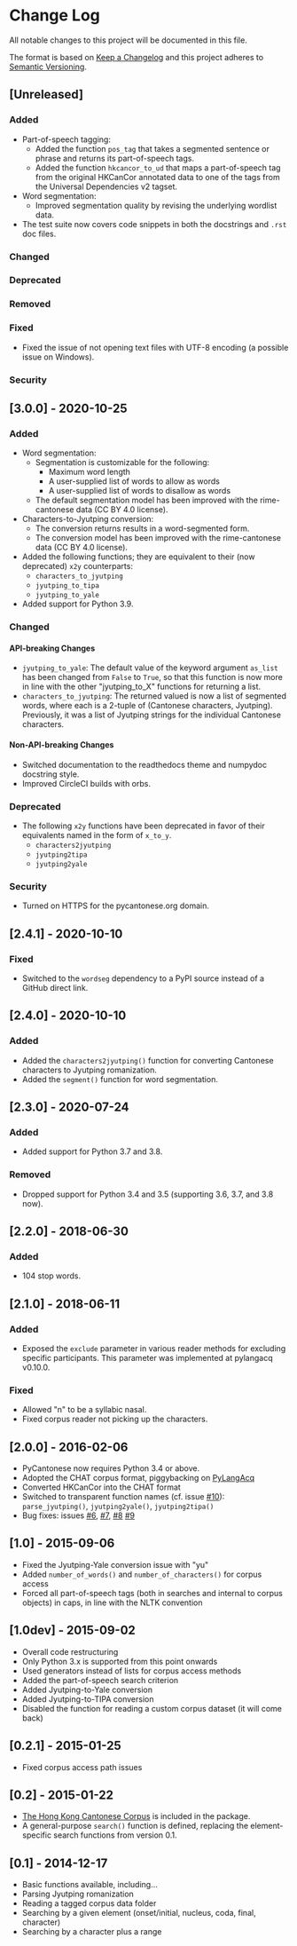 # Change Log
All notable changes to this project will be documented in this file.

The format is based on [Keep a Changelog](https://keepachangelog.com/en/1.0.0/)
and this project adheres to [Semantic Versioning](https://semver.org/).

## [Unreleased]

### Added
* Part-of-speech tagging:
   - Added the function `pos_tag` that takes a segmented sentence or phrase
     and returns its part-of-speech tags.
   - Added the function `hkcancor_to_ud` that maps a part-of-speech tag
     from the original HKCanCor annotated data to one of the tags from the
     Universal Dependencies v2 tagset.
* Word segmentation:
   - Improved segmentation quality by revising the underlying wordlist data.
* The test suite now covers code snippets in both the docstrings and `.rst` doc files.

### Changed
### Deprecated
### Removed
### Fixed
* Fixed the issue of not opening text files with UTF-8 encoding
  (a possible issue on Windows).

### Security

## [3.0.0] - 2020-10-25

### Added
* Word segmentation:
   - Segmentation is customizable for the following:
      * Maximum word length
      * A user-supplied list of words to allow as words
      * A user-supplied list of words to disallow as words
   - The default segmentation model has been improved with the rime-cantonese data (CC BY 4.0 license).
* Characters-to-Jyutping conversion:
   - The conversion returns results in a word-segmented form.
   - The conversion model has been improved with the rime-cantonese data (CC BY 4.0 license).
* Added the following functions; they are equivalent to their (now deprecated)
  `x2y` counterparts:
    - `characters_to_jyutping`
    - `jyutping_to_tipa`
    - `jyutping_to_yale`
* Added support for Python 3.9.

### Changed

#### API-breaking Changes

* `jyutping_to_yale`: The default value of the keyword argument `as_list` has
  been changed from `False` to `True`, so that this function is now more in
  line with the other "jyutping_to_X" functions for returning a list.
* `characters_to_jyutping`: The returned valued is now a list of segmented words,
  where each is a 2-tuple of (Cantonese characters, Jyutping).
  Previously, it was a list of Jyutping strings for the individual
  Cantonese characters.

#### Non-API-breaking Changes

* Switched documentation to the readthedocs theme and numpydoc docstring style.
* Improved CircleCI builds with orbs.

### Deprecated
* The following `x2y` functions have been deprecated in favor of their
  equivalents named in the form of `x_to_y`.
    - `characters2jyutping`
    - `jyutping2tipa`
    - `jyutping2yale`
 
### Security
- Turned on HTTPS for the pycantonese.org domain.


## [2.4.1] - 2020-10-10
### Fixed
* Switched to the `wordseg` dependency to a PyPI source instead of a
  GitHub direct link.

## [2.4.0] - 2020-10-10

### Added
* Added the `characters2jyutping()` function for converting
  Cantonese characters to Jyutping romanization.
* Added the `segment()` function for word segmentation.

## [2.3.0] - 2020-07-24

### Added
* Added support for Python 3.7 and 3.8.

### Removed
* Dropped support for Python 3.4 and 3.5 (supporting 3.6, 3.7, and 3.8 now).

## [2.2.0] - 2018-06-30

### Added
* 104 stop words.

## [2.1.0] - 2018-06-11

### Added
* Exposed the `exclude` parameter in various reader methods
  for excluding specific participants. This parameter was implemented at
  pylangacq v0.10.0.

### Fixed
* Allowed "n" to be a syllabic nasal.
* Fixed corpus reader not picking up the characters.

## [2.0.0] - 2016-02-06

* PyCantonese now requires Python 3.4 or above.
* Adopted the CHAT corpus format, piggybacking on [PyLangAcq](http://pylangacq.org/)
* Converted HKCanCor into the CHAT format
* Switched to transparent function names
  (cf. issue [#10](https://github.com/pycantonese/pycantonese/issues/10)): `parse_jyutping()`, `jyutping2yale()`, `jyutping2tipa()`
* Bug fixes: issues
  [#6](https://github.com/pycantonese/pycantonese/issues/6),
  [#7](https://github.com/pycantonese/pycantonese/issues/7),
  [#8](https://github.com/pycantonese/pycantonese/issues/8)
  [#9](https://github.com/pycantonese/pycantonese/issues/9)

## [1.0] - 2015-09-06

* Fixed the Jyutping-Yale conversion issue with "yu"
* Added ``number_of_words()`` and ``number_of_characters()`` for corpus access
* Forced all part-of-speech tags
  (both in searches and internal to corpus objects)
  in caps, in line with the NLTK convention

## [1.0dev] - 2015-09-02

* Overall code restructuring
* Only Python 3.x is supported from this point onwards
* Used generators instead of lists for corpus access methods
* Added the part-of-speech search criterion
* Added Jyutping-to-Yale conversion
* Added Jyutping-to-TIPA conversion
* Disabled the function for reading a custom corpus dataset (it will come back)

## [0.2.1] - 2015-01-25

* Fixed corpus access path issues

## [0.2] - 2015-01-22

* [The Hong Kong Cantonese Corpus](http://compling.hss.ntu.edu.sg/hkcancor/) is included in the package.
* A general-purpose ``search()`` function is defined, replacing the
  element-specific search functions from version 0.1.

## [0.1] - 2014-12-17

* Basic functions available, including...
* Parsing Jyutping romanization
* Reading a tagged corpus data folder
* Searching by a given element (onset/initial, nucleus, coda, final, character)
* Searching by a character plus a range
